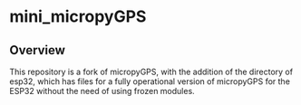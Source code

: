 # mini_micropyGPS

## Overview

This repository is a fork of micropyGPS, with the addition of the directory of esp32, which has files for 
a fully operational version of micropyGPS for the ESP32 without the need of using frozen modules.
